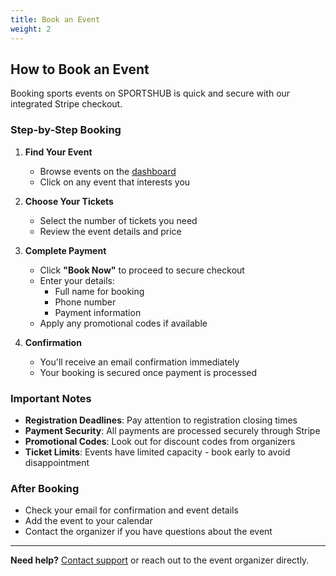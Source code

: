 ```yaml
---
title: Book an Event
weight: 2
---
```


## How to Book an Event

Booking sports events on SPORTSHUB is quick and secure with our integrated Stripe checkout.

### Step-by-Step Booking

1. **Find Your Event**

   - Browse events on the [dashboard](https://www.sportshub.net.au/dashboard)
   - Click on any event that interests you

2. **Choose Your Tickets**

   - Select the number of tickets you need
   - Review the event details and price

3. **Complete Payment**

   - Click **"Book Now"** to proceed to secure checkout
   - Enter your details:
     - Full name for booking
     - Phone number
     - Payment information
   - Apply any promotional codes if available

4. **Confirmation**
   - You'll receive an email confirmation immediately
   - Your booking is secured once payment is processed

### Important Notes

- **Registration Deadlines**: Pay attention to registration closing times
- **Payment Security**: All payments are processed securely through Stripe
- **Promotional Codes**: Look out for discount codes from organizers
- **Ticket Limits**: Events have limited capacity - book early to avoid disappointment

### After Booking

- Check your email for confirmation and event details
- Add the event to your calendar
- Contact the organizer if you have questions about the event

---

**Need help?** [Contact support](/contact) or reach out to the event organizer directly.
